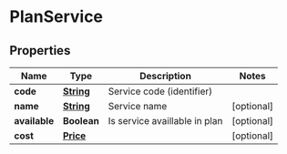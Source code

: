 
# PlanService

## Properties
Name | Type | Description | Notes
------------ | ------------- | ------------- | -------------
**code** | [**String**](String.md) | Service code (identifier) | 
**name** | [**String**](String.md) | Service name |  [optional]
**available** | **Boolean** | Is service availlable in plan |  [optional]
**cost** | [**Price**](Price.md) |  |  [optional]



